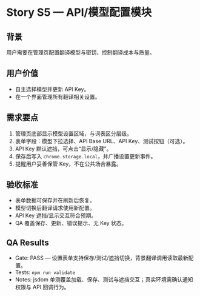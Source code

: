 # Story S5 — API/模型配置模块

## 背景
用户需要在管理页配置翻译模型与密钥，控制翻译成本与质量。

## 用户价值
- 自主选择模型并更新 API Key。
- 在一个界面管理所有翻译相关设置。

## 需求要点
1. 管理页底部显示模型设置区域，与词表区分层级。
2. 表单字段：模型下拉选择、API Base URL、API Key、测试按钮（可选）。
3. API Key 默认遮挡，可点击“显示/隐藏”。
4. 保存后写入 `chrome.storage.local`，并广播设置更新事件。
5. 提醒用户妥善保管 Key，不在公共场合暴露。

## 验收标准
- 表单数据可保存并在刷新后恢复。
- 模型切换后翻译请求使用新配置。
- API Key 遮挡/显示交互符合预期。
- QA 覆盖保存、更新、错误提示、无 Key 状态。

## QA Results
- Gate: PASS — 设置表单支持保存/测试/遮挡切换，背景翻译调用读取最新配置。
- Tests: `npm run validate`
- Notes: jsdom 单测覆盖加载、保存、测试与遮挡交互；真实环境需确认通知权限与 API 回调行为。
